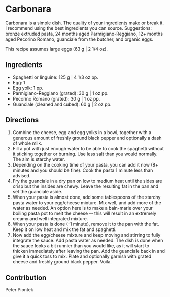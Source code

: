 # Carbonara

Carbonara is a simple dish. The quality of your ingredients make or break it.
I recommend using the best ingredients you can source.
Suggestions: bronze extruded pasta, 24 months aged Parmigiano-Reggiano, 12+ months aged Pecorino Romano, guanciale from the butcher, and organic eggs.

This recipe assumes large eggs (63 g | 2 1/4 oz).

## Ingredients

- Spaghetti or linguine: 125 g | 4 1/3 oz pp.
- Egg: 1
- Egg yolk: 1 pp.
- Parmigiano-Reggiano (grated): 30 g | 1 oz pp.
- Pecorino Romano (grated): 30 g | 1 oz pp.
- Guanciale (cleaned and cubed): 60 g | 2 oz pp.

## Directions

1. Combine the cheese, egg and egg yolks in a bowl, together with a generous amount of freshly ground black pepper and optionally a dash of whole milk.
2. Fill a pot with just enough water to be able to cook the spaghetti without it sticking together or burning. Use less salt than you would normally. The aim is starchy water.
3. Depending on the cooking time of your pasta, you can add it now (8+ minutes and you should be fine). Cook the pasta 1 minute less than advised.
4. Fry the guanciale in a dry pan on low to medium heat until the sides are crisp but the insides are chewy. Leave the resulting fat in the pan and set the guanciale aside.
5. When your pasta is almost done, add some tablespoons of the starchy pasta water to your egg/cheese mixture. Mix well, and add more of the water as needed.
An option here is to make a bain-marie over your boiling pasta pot to melt the cheese -- this will result in an extremely creamy and well integrated mixture.
6. When your pasta is done (-1 minute), remove it to the pan with the fat. Keep it on low heat and mix the fat and spaghetti. 
7. Now add the egg/cheese mixture and keep moving and stirring to fully integrate the sauce. Add pasta water as needed. 
The dish is done when the sauce looks a bit runnier than you would like, as it will start to thicken immediately after leaving the pan.
Add the guanciale back in and give it a quick toss to mix. Plate and optionally garnish with grated cheese and freshly ground black pepper. Voila.

## Contribution

Peter Piontek
